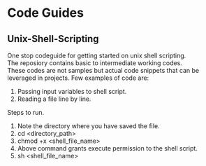# Code Guides
## Unix-Shell-Scripting
One stop codeguide for getting started on unix shell scripting.  
The reposiory contains basic to intermediate working codes.  
These codes are not samples but actual code snippets that can be leveraged in projects.
Few examples of code are:  
1. Passing input variables to shell script.
2. Reading a file line by line.

Steps to run.
1. Note the directory where you have saved the file.
2. cd <directory_path>
3. chmod +x <shell_file_name>
4. Above command grants execute permission to the shell script.
5. sh <shell_file_name>
